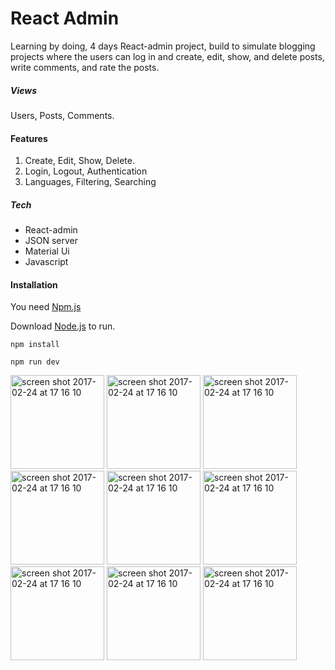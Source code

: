 # React Admin
Learning by doing, 4 days React-admin project, build to simulate blogging projects where the users can log in and create, edit, show, and delete posts, write comments, and rate the posts. 

##### Views
Users, Posts, Comments. 

#### Features
1.  Create, Edit, Show, Delete.
2.  Login, Logout, Authentication 
3.  Languages, Filtering, Searching  

##### Tech  
- React-admin
- JSON server 
- Material Ui 
- Javascript 

#### Installation

You need  [Npm.js]( https://www.npmjs.com/) 

Download  [Node.js](https://nodejs.org/)  to run.


```
npm install 
```
```
npm run dev
```


<img width="150" alt="screen shot 2017-02-24 at 17 16 10" src="https://user-images.githubusercontent.com/15781725/98370122-5b7c5900-203a-11eb-9100-2b890fc2ecce.png">

<img width="150" alt="screen shot 2017-02-24 at 17 16 10" src="https://user-images.githubusercontent.com/15781725/98371676-dba3be00-203c-11eb-99aa-61d1523439e7.png">


<img width="150" alt="screen shot 2017-02-24 at 17 16 10" src="https://user-images.githubusercontent.com/15781725/98370237-91214200-203a-11eb-9d29-a14a1538486e.png">


<img width="150" alt="screen shot 2017-02-24 at 17 16 10" src="https://user-images.githubusercontent.com/15781725/98371163-04778380-203c-11eb-9d18-2b697b170ad2.png">


<img width="150" alt="screen shot 2017-02-24 at 17 16 10" src="https://user-images.githubusercontent.com/15781725/98371211-16f1bd00-203c-11eb-8e75-edcdc4e7fc13.png">


<img width="150" alt="screen shot 2017-02-24 at 17 16 10" src="https://user-images.githubusercontent.com/15781725/98371265-2a048d00-203c-11eb-96df-fd84ec057f4f.png">


<img width="150" alt="screen shot 2017-02-24 at 17 16 10" src="https://user-images.githubusercontent.com/15781725/98371302-38eb3f80-203c-11eb-8989-9c5577a38e98.png">


<img width="150" alt="screen shot 2017-02-24 at 17 16 10" src="https://user-images.githubusercontent.com/15781725/98371330-46a0c500-203c-11eb-8975-ccbced56d869.png">


<img width="150" alt="screen shot 2017-02-24 at 17 16 10" src="https://user-images.githubusercontent.com/15781725/98371372-5a4c2b80-203c-11eb-9517-3deaf77e30ff.png">


